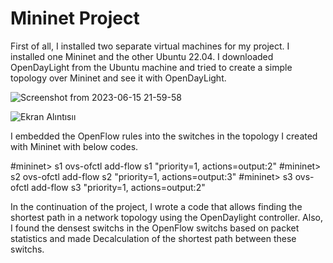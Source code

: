 # Mininet Project

First of all, I installed two separate virtual machines for my project. I installed one Mininet and the other Ubuntu 22.04. I downloaded OpenDayLight from the Ubuntu machine and tried to create a simple topology over Mininet and see it with OpenDayLight.  

![Screenshot from 2023-06-15 21-59-58](https://github.com/pinarkurtunluoglu/MininetProject/assets/77545059/038eefd1-9544-4764-b8fe-728353a4c589)

![Ekran Alıntısıı](https://github.com/pinarkurtunluoglu/MininetProject/assets/77545059/40e09b0c-24a3-4559-b5b4-003d92eaf7e1)

I embedded the OpenFlow rules into the switches in the topology I created with Mininet with below codes.

#mininet> s1 ovs-ofctl add-flow s1 "priority=1, actions=output:2"
#mininet> s2 ovs-ofctl add-flow s2 "priority=1, actions=output:3"
#mininet> s3 ovs-ofctl add-flow s3 "priority=1, actions=output:2"

In the continuation of the project, I wrote a code that allows finding the shortest path in a network topology using the OpenDaylight controller. Also, I found the densest switchs in the OpenFlow switchs based on packet statistics and made Decalculation of the shortest path between these switchs.

